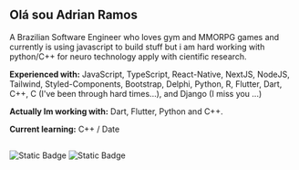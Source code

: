 ## Olá sou Adrian Ramos
A Brazilian Software Engineer who loves gym and MMORPG games and currently is using javascript to build stuff but i am hard working with python/C++ for neuro technology apply with cientific research.

**Experienced with:**
JavaScript, TypeScript, React-Native, NextJS, NodeJS, Tailwind, Styled-Components, Bootstrap, Delphi, Python, R, Flutter, Dart, C++, C (I've been through hard times...), and Django (I miss you ...)

**Actually Im working with:**
Dart, Flutter, Python and C++.

**Current learning:**
C++ / Date

##
![Static Badge](https://img.shields.io/badge/Profile_Views-756-blue)
![Static Badge](https://img.shields.io/badge/Commit%20Recent-7-green)
